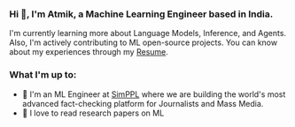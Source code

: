 ### Hi 👋, I'm Atmik, a Machine Learning Engineer based in India. 

I'm currently learning more about Language Models, Inference, and Agents. Also, I'm actively contributing to ML open-source projects. You can know about my experiences through my [Resume](lol).

### What I'm up to:
- 🔭 I'm an ML Engineer at [SimPPL](https://simppl.org/) where we are building the world's most advanced fact-checking platform for Journalists and Mass Media.
- 🌱 I love to read research papers on ML
